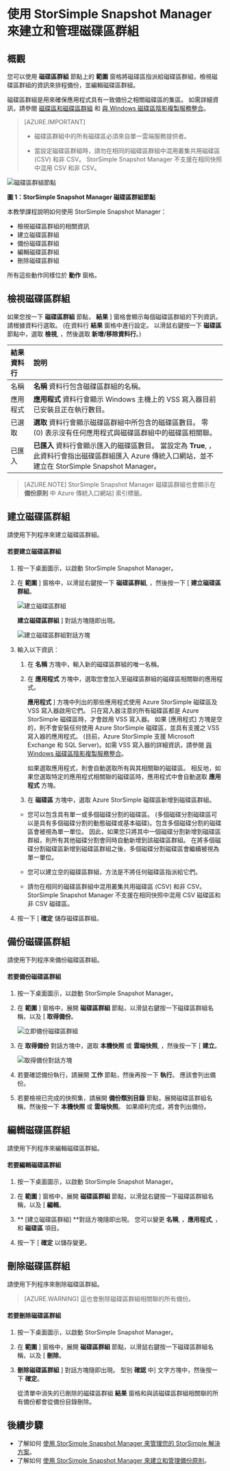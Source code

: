 <properties 
   pageTitle="StorSimple Snapshot Manager 磁碟區群組 | Microsoft Azure"
   description="描述如何使用 StorSimple Snapshot Manager MMC 嵌入式管理單元，來建立和理磁碟區群組。"
   services="storsimple"
   documentationCenter="NA"
   authors="SharS"
   manager="carolz"
   editor="" />
<tags 
   ms.service="storsimple"
   ms.devlang="NA"
   ms.topic="article"
   ms.tgt_pltfrm="NA"
   ms.workload="TBD"
   ms.date="12/02/2015"
   ms.author="v-sharos" />

# 使用 StorSimple Snapshot Manager 來建立和管理磁碟區群組

## 概觀

您可以使用 **磁碟區群組** 節點上的 **範圍** 窗格將磁碟區指派給磁碟區群組，檢視磁碟區群組的資訊來排程備份，並編輯磁碟區群組。 

磁碟區群組是用來確保應用程式具有一致備份之相關磁碟區的集區。 如需詳細資訊，請參閱 [磁碟區和磁碟區群組](storsimple-what-is-snapshot-manager.md#volumes-and-volume-groups) 和 [與 Windows 磁碟區陰影複製服務整合](storsimple-what-is-snapshot-manager.md#integration-with-windows-volume-shadow-copy-service)。

>[AZURE.IMPORTANT] 
>
> * 磁碟區群組中的所有磁碟區必須來自單一雲端服務提供者。
> 
> * 當設定磁碟區群組時，請勿在相同的磁碟區群組中混用叢集共用磁碟區 (CSV) 和非 CSV。 StorSimple Snapshot Manager 不支援在相同快照中混用 CSV 和非 CSV。
 
![磁碟區群組節點](./media/storsimple-snapshot-manager-manage-volume-groups/HCS_SSM_Volume_groups.png)

**圖 1：StorSimple Snapshot Manager 磁碟區群組節點** 

本教學課程說明如何使用 StorSimple Snapshot Manager：

- 檢視磁碟區群組的相關資訊 
- 建立磁碟區群組
- 備份磁碟區群組
- 編輯磁碟區群組
- 刪除磁碟區群組

所有這些動作同樣位於 **動作** 窗格。
 
## 檢視磁碟區群組

如果您按一下 **磁碟區群組** 節點， **結果** ] 窗格會顯示每個磁碟區群組的下列資訊，請根據資料行選取。 (在資料行 **結果** 窗格中進行設定。 以滑鼠右鍵按一下 **磁碟區** 節點中，選取 **檢視**, ，然後選取 **新增/移除資料行**。)

結果資料行 | 說明 
:--------------|:------------ 
名稱           |  **名稱** 資料行包含磁碟區群組的名稱。
應用程式    |  **應用程式** 資料行會顯示 Windows 主機上的 VSS 寫入器目前已安裝且正在執行數目。
已選取       |  **選取** 資料行會顯示磁碟區群組中所包含的磁碟區數目。 零 (0) 表示沒有任何應用程式與磁碟區群組中的磁碟區相關聯。
已匯入       |  **已匯入** 資料行會顯示匯入的磁碟區數目。 當設定為 **True**, ，此資料行會指出磁碟區群組匯入 Azure 傳統入口網站，並不建立在 StorSimple Snapshot Manager。
 
>[AZURE.NOTE] StorSimple Snapshot Manager 磁碟區群組也會顯示在 **備份原則** 中 Azure 傳統入口網站] 索引標籤。
 
## 建立磁碟區群組

請使用下列程序來建立磁碟區群組。

#### 若要建立磁碟區群組

1. 按一下桌面圖示，以啟動 StorSimple Snapshot Manager。 

2. 在 **範圍** ] 窗格中，以滑鼠右鍵按一下 **磁碟區群組**, ，然後按一下 [ **建立磁碟區群組**。 

    ![建立磁碟區群組](./media/storsimple-snapshot-manager-manage-volume-groups/HCS_SSM_Create_volume_group.png)
 
     **建立磁碟區群組** ] 對話方塊隨即出現。 

    ![建立磁碟區群組對話方塊](./media/storsimple-snapshot-manager-manage-volume-groups/HCS_SSM_CreateVolumeGroup_dialog.png) 

3.  輸入以下資訊： 

    1. 在 **名稱** 方塊中，輸入新的磁碟區群組的唯一名稱。 

    2. 在 **應用程式** 方塊中，選取您會加入至磁碟區群組的磁碟區相關聯的應用程式。 

         **應用程式** ] 方塊中列出的那些應用程式使用 Azure StorSimple 磁碟區及 VSS 寫入器啟用它們。 只在寫入器注意的所有磁碟區都是 Azure StorSimple 磁碟區時，才會啟用 VSS 寫入器。 如果 [應用程式] 方塊是空的，則不會安裝任何使用 Azure StorSimple 磁碟區，並具有支援之 VSS 寫入器的應用程式。 (目前，Azure StorSimple 支援 Microsoft Exchange 和 SQL Server)。如需 VSS 寫入器的詳細資訊，請參閱 [與 Windows 磁碟區陰影複製服務整合](storsimple-what-is-snapshot-manager.md#integration-with-windows-volume-shadow-copy-service)。

        如果選取應用程式，則會自動選取所有與其相關聯的磁碟區。 相反地，如果您選取特定的應用程式相關聯的磁碟區時，應用程式中會自動選取 **應用程式** 方塊。 

    3. 在 **磁碟區** 方塊中，選取 Azure StorSimple 磁碟區新增到磁碟區群組。 

      - 您可以包含具有單一或多個磁碟分割的磁碟區。 (多個磁碟分割磁碟區可以是具有多個磁碟分割的動態磁碟或基本磁碟)。包含多個磁碟分割的磁碟區會被視為單一單位。 因此，如果您只將其中一個磁碟分割新增到磁碟區群組，則所有其他磁碟分割會同時自動新增到該磁碟區群組。 在將多個磁碟分割磁碟區新增到磁碟區群組之後，多個磁碟分割磁碟區會繼續被視為單一單位。

      - 您可以建立空的磁碟區群組，方法是不將任何磁碟區指派給它們。 

      - 請勿在相同的磁碟區群組中混用叢集共用磁碟區 (CSV) 和非 CSV。 StorSimple Snapshot Manager 不支援在相同快照中混用 CSV 磁碟區和非 CSV 磁碟區。 

4. 按一下 [ **確定** 儲存磁碟區群組。

## 備份磁碟區群組

請使用下列程序來備份磁碟區群組。

#### 若要備份磁碟區群組

1. 按一下桌面圖示，以啟動 StorSimple Snapshot Manager。

2. 在 **範圍** ] 窗格中，展開 **磁碟區群組** 節點，以滑鼠右鍵按一下磁碟區群組名稱，以及 [ **取得備份**。 

    ![立即備份磁碟區群組](./media/storsimple-snapshot-manager-manage-volume-groups/HCS_SSM_Take_backup.png)

3. 在 **取得備份** 對話方塊中，選取 **本機快照** 或 **雲端快照**, ，然後按一下 [ **建立**。 

    ![取得備份對話方塊](./media/storsimple-snapshot-manager-manage-volume-groups/HCS_SSM_TakeBackup_dialog.png) 

4. 若要確認備份執行，請展開 **工作** 節點，然後再按一下 **執行**。 應該會列出備份。

5. 若要檢視已完成的快照集，請展開 **備份類別目錄** 節點，展開磁碟區群組名稱，然後按一下 **本機快照** 或 **雲端快照**。 如果順利完成，將會列出備份。 

## 編輯磁碟區群組

請使用下列程序來編輯磁碟區群組。

#### 若要編輯磁碟區群組

1. 按一下桌面圖示，以啟動 StorSimple Snapshot Manager。

2. 在 **範圍** ] 窗格中，展開 **磁碟區群組** 節點，以滑鼠右鍵按一下磁碟區群組名稱，以及 [ **編輯**。 

3. ** [建立磁碟區群組] **對話方塊隨即出現。 您可以變更 **名稱**, ，**應用程式**, ，和 **磁碟區** 項目。 

4. 按一下 [ **確定** 以儲存變更。

## 刪除磁碟區群組

請使用下列程序來刪除磁碟區群組。 

>[AZURE.WARNING] 這也會刪除磁碟區群組相關聯的所有備份。

#### 若要刪除磁碟區群組

1. 按一下桌面圖示，以啟動 StorSimple Snapshot Manager。 

2. 在 **範圍** ] 窗格中，展開 **磁碟區群組** 節點，以滑鼠右鍵按一下磁碟區群組名稱，以及 [ **刪除**。 

3.  **刪除磁碟區群組** ] 對話方塊隨即出現。 型別 **確認** 中] 文字方塊中，然後按一下 **確定**。 

    從清單中消失的已刪除的磁碟區群組 **結果** 窗格和與該磁碟區群組相關聯的所有備份都會從備份目錄刪除。

## 後續步驟

- 了解如何 [使用 StorSimple Snapshot Manager 來管理您的 StorSimple 解決方案](storsimple-snapshot-manager-admin.md)。
- 了解如何 [使用 StorSimple Snapshot Manager 來建立和管理備份原則](storsimple-snapshot-manager-manage-backup-policies.md)。


